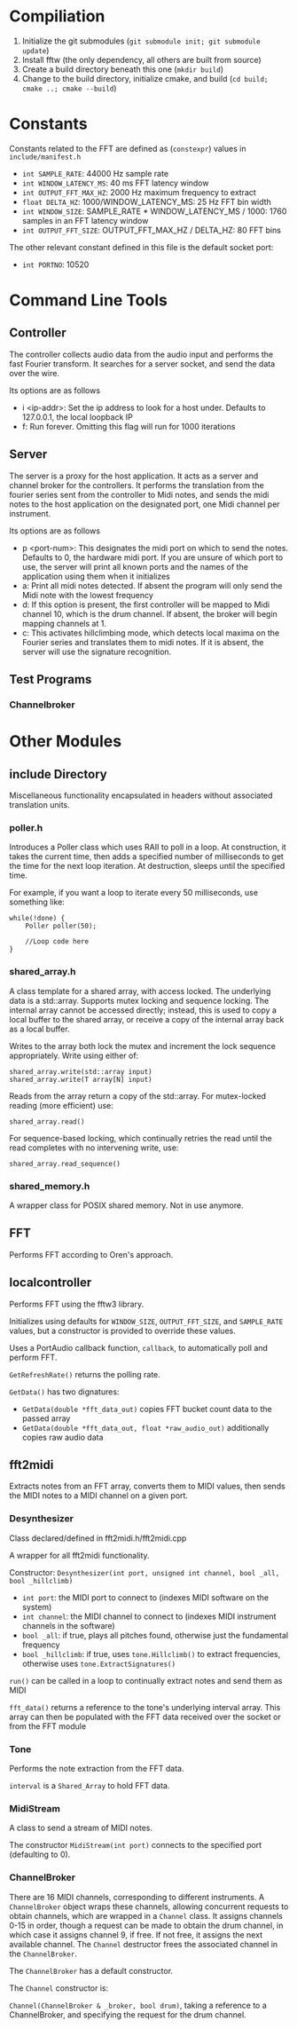 # Compiliation
1. Initialize the git submodules (`git submodule init; git submodule update`)
2. Install fftw (the only dependency, all others are built from source)
3. Create a build directory beneath this one (`mkdir build`)
4. Change to the build directory, initialize cmake, and build (`cd build; cmake ..; cmake --build`)

# Constants

Constants related to the FFT are defined as (`constexpr`) values in `include/manifest.h`

* `int SAMPLE_RATE`: 44000 Hz sample rate
* `int WINDOW_LATENCY_MS`: 40 ms FFT latency window
* `int OUTPUT_FFT_MAX_HZ`: 2000 Hz maximum frequency to extract
* `float DELTA_HZ`: 1000/WINDOW_LATENCY_MS: 25 Hz FFT bin width
* `int WINDOW_SIZE`: SAMPLE_RATE * WINDOW_LATENCY_MS / 1000: 1760 samples in an FFT latency window
* `int OUTPUT_FFT_SIZE`: OUTPUT_FFT_MAX_HZ / DELTA_HZ: 80 FFT bins

The other relevant constant defined in this file is the default socket port:

* `int PORTNO`: 10520

# Command Line Tools
## Controller
The controller collects audio data from the audio input and performs the fast Fourier transform. It searches for a server socket, and send the data over the wire.

Its options are as follows
- i \<ip-addr\>: Set the ip address to look for a host under. Defaults to 127.0.0.1, the local loopback IP
- f: Run forever. Omitting this flag will run for 1000 iterations

## Server
The server is a proxy for the host application. It acts as a server and channel broker for the controllers. It performs the translation from the fourier series sent from the controller to Midi notes, and sends the midi notes to the host application on the designated port, one Midi channel per instrument.

Its options are as follows
- p \<port-num\>: This designates the midi port on which to send the notes. Defaults to 0, the hardware midi port. If you are unsure of which port to use, the server will print all known ports and the names of the application using them when it initializes
- a: Print all midi notes detected. If absent the program will only send the Midi note with the lowest frequency
- d: If this option is present, the first controller will be mapped to Midi channel 10, which is the drum channel. If absent, the broker will begin mapping channels at 1.
- c: This activates hillclimbing mode, which detects local maxima on the Fourier series and translates them to midi notes. If it is absent, the server will use the signature recognition.

## Test Programs

### Channelbroker

# Other Modules

## include Directory

Miscellaneous functionality encapsulated in headers without associated translation units.

### poller.h

Introduces a Poller class which uses RAII to poll in a loop. At construction, it takes the current time, then adds a specified number of milliseconds to get the time for the next loop iteration. At destruction, sleeps until the specified time.

For example, if you want a loop to iterate every 50 milliseconds, use something like:

    while(!done) {
        Poller poller(50);

        //Loop code here
    }

### shared_array.h

A class template for a shared array, with access locked. The underlying data is a std::array. Supports mutex locking and sequence locking. The internal array cannot be accessed directly; instead, this is used to copy a local buffer to the shared array, or receive a copy of the internal array back as a local buffer.

Writes to the array both lock the mutex and increment the lock sequence appropriately. Write using either of:

    shared_array.write(std::array input)
    shared_array.write(T array[N] input)

Reads from the array return a copy of the std::array. For mutex-locked reading (more efficient) use:

    shared_array.read()

For sequence-based locking, which continually retries the read until the read completes with no intervening write, use:

    shared_array.read_sequence()

### shared_memory.h

A wrapper class for POSIX shared memory. Not in use anymore.

## FFT

Performs FFT according to Oren's approach.

## localcontroller

Performs FFT using the fftw3 library.

Initializes using defaults for `WINDOW_SIZE`, `OUTPUT_FFT_SIZE`, and `SAMPLE_RATE` values, but a constructor is provided to override these values.

Uses a PortAudio callback function, `callback`, to automatically poll and perform FFT.

`GetRefreshRate()` returns the polling rate.

`GetData()` has two dignatures:
* `GetData(double *fft_data_out)` copies FFT bucket count data to the passed array
* `GetData(double *fft_data_out, float *raw_audio_out)` additionally copies raw audio data


## fft2midi

Extracts notes from an FFT array, converts them to MIDI values, then sends the MIDI notes to a MIDI channel on a given port.

### Desynthesizer

Class declared/defined in fft2midi.h/fft2midi.cpp

A wrapper for all fft2midi functionality.

Constructor: `Desynthesizer(int port, unsigned int channel, bool _all, bool _hillclimb)`
* `int port`: the MIDI port to connect to (indexes MIDI software on the system)
* `int channel`: the MIDI channel to connect to (indexes MIDI instrument channels in the software)
* `bool _all`: if true, plays all pitches found, otherwise just the fundamental frequency
* `bool _hillclimb`: if true, uses `tone.Hillclimb()` to extract frequencies, otherwise uses `tone.ExtractSignatures()`

`run()` can be called in a loop to continually extract notes and send them as MIDI

`fft_data()` returns a reference to the tone's underlying interval array. This array can then be populated with the FFT data received over the socket or from the FFT module

### Tone

Performs the note extraction from the FFT data.

`interval` is a `Shared_Array` to hold FFT data.

### MidiStream

A class to send a stream of MIDI notes.

The constructor `MidiStream(int port)` connects to the specified port (defaulting to 0).

### ChannelBroker

There are 16 MIDI channels, corresponding to different instruments. A `ChannelBroker` object wraps these channels, allowing concurrent requests to obtain channels, which are wrapped in a `Channel` class. It assigns channels 0-15 in order, though a request can be made to obtain the drum channel, in which case it assigns channel 9, if free. If not free, it assigns the next available channel. The `Channel` destructor frees the associated channel in the `ChannelBroker`.

The `ChannelBroker` has a default constructor.

The `Channel` constructor is:

`Channel(ChannelBroker & _broker, bool drum)`, taking a reference to a ChannelBroker, and specifying the request for the drum channel.


